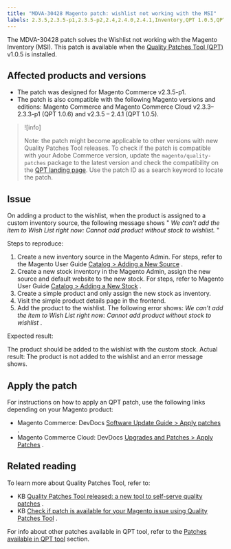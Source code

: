 ```yaml
---
title: "MDVA-30428 Magento patch: wishlist not working with the MSI"
labels: 2.3.5,2.3.5-p1,2.3.5-p2,2.4,2.4.0,2.4.1,Inventory,QPT 1.0.5,QPT patches,Magento Commerce,Magento Commerce Cloud,Quality Patches Tool,support tools,wishlist
---
```


The MDVA-30428 patch solves the Wishlist not working with the Magento Inventory (MSI). This patch is available when the [Quality Patches Tool (QPT)](https://devdocs.magento.com/guides/v2.4/comp-mgr/patching.html#mqp) v1.0.5 is installed.

## Affected products and versions

* The patch was designed for Magento Commerce v2.3.5-p1.
* The patch is also compatible with the following Magento versions and editions: Magento Commerce and Magento Commerce Cloud v2.3.3–2.3.3-p1 (QPT 1.0.6) and v2.3.5 – 2.4.1 (QPT 1.0.5).

>![info]
>
>Note: the patch might become applicable to other versions with new Quality Patches Tool releases. To check if the patch is compatible with your Adobe Commerce version, update the `magento/quality-patches` package to the latest version and check the compatibility on the [QPT landing page](https://devdocs.magento.com/quality-patches/tool.html#patch-grid). Use the patch ID as a search keyword to locate the patch.

## Issue

On adding a product to the wishlist, when the product is assigned to a custom inventory source, the following message shows " *We can't add the item to Wish List right now: Cannot add product without stock to wishlist.* "

 <span class="wysiwyg-underline">Steps to reproduce:</span>

1. Create a new inventory source in the Magento Admin. For steps, refer to the Magento User Guide [Catalog > Adding a New Source](https://docs.magento.com/user-guide/catalog/inventory-sources-add.html?itm_source=merchdocs&itm_medium=search_page&itm_campaign=federated_search&itm_term=new%20inventory%20source) .
1. Create a new stock inventory in the Magento Admin, assign the new source and default website to the new stock. For steps, refer to Magento User Guide [Catalog > Adding a New Stock](https://docs.magento.com/user-guide/catalog/inventory-stock-add.html#add-new-stock) .
1. Create a simple product and only assign the new stock as inventory.
1. Visit the simple product details page in the frontend.
1. Add the product to the wishlist. The following error shows: *We can't add the item to Wish List right now: Cannot add product without stock to wishlist* .

 <span class="wysiwyg-underline">Expected result:</span>

The product should be added to the wishlist with the custom stock. <span class="wysiwyg-underline">Actual result:</span> The product is not added to the wishlist and an error message shows.

## Apply the patch

For instructions on how to apply an QPT patch, use the following links depending on your Magento product:

* Magento Commerce: DevDocs [Software Update Guide > Apply patches](https://devdocs.magento.com/guides/v2.4/comp-mgr/patching/mqp.html) .
* Magento Commerce Cloud: DevDocs [Upgrades and Patches > Apply Patches](https://devdocs.magento.com/cloud/project/project-patch.html) .

## Related reading

To learn more about Quality Patches Tool, refer to:

* KB [Quality Patches Tool released: a new tool to self-serve quality patches](https://support.magento.com/hc/en-us/articles/360047139492) .
* KB [Check if patch is available for your Magento issue using Quality Patches Tool](https://support.magento.com/hc/en-us/articles/360047125252) .

For info about other patches available in QPT tool, refer to the [Patches available in QPT tool](https://support.magento.com/hc/en-us/sections/360010506631-Patches-available-in-QPT-tool-) section.
